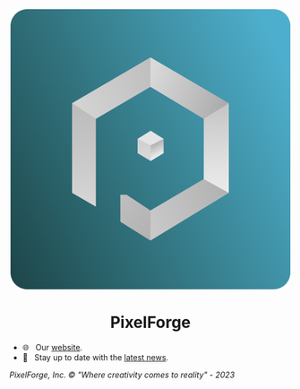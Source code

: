 <div align="center">
  <a href="https://pixelforgelabs.com"><img src="./assets/logo.png" /></a>
  <br/>
  <h1>PixelForge</h1>
</div>

- 🌐 &nbsp; Our [website](https://pixelforgelabs.com).
- 📢 &nbsp; Stay up to date with the [latest news](https://pixelforgelabs.com/discord).

_PixelForge, Inc. © "Where creativity comes to reality" - 2023_
